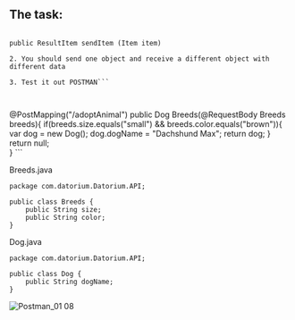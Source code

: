 ## The task:
```1. Send a POST request

public ResultItem sendItem (Item item)

2. You should send one object and receive a different object with different data

3. Test it out POSTMAN```



```
@PostMapping("/adoptAnimal")
    public Dog Breeds(@RequestBody Breeds breeds){
        if(breeds.size.equals("small") && breeds.color.equals("brown")){
            var dog = new Dog();
            dog.dogName = "Dachshund Max";
            return dog;
        }
            return null;        
    }
    ```


Breeds.java
```
package com.datorium.Datorium.API;

public class Breeds {
    public String size;
    public String color;
}
```

Dog.java
```
package com.datorium.Datorium.API;

public class Dog {
    public String dogName;
}
```


![Postman_01 08](https://github.com/user-attachments/assets/5af140c3-469e-4950-a19f-af73f10d233b)

